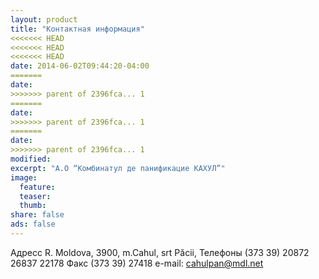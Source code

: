 ```yaml
---
layout: product
title: "Контактная информация"
<<<<<<< HEAD
<<<<<<< HEAD
<<<<<<< HEAD
date: 2014-06-02T09:44:20-04:00
=======
date: 
>>>>>>> parent of 2396fca... 1
=======
date: 
>>>>>>> parent of 2396fca... 1
=======
date: 
>>>>>>> parent of 2396fca... 1
modified: 
excerpt: "А.О “Комбинатул де панификацие КАХУЛ”"
image:
  feature:
  teaser:
  thumb:
share: false
ads: false
---
```


Адресс
R. Moldova, 3900, m.Cahul, srt Păcii,
Телефоны
(373 39) 20872
26837 
22178
Факс
(373 39) 27418
e-mail: cahulpan@mdl.net

